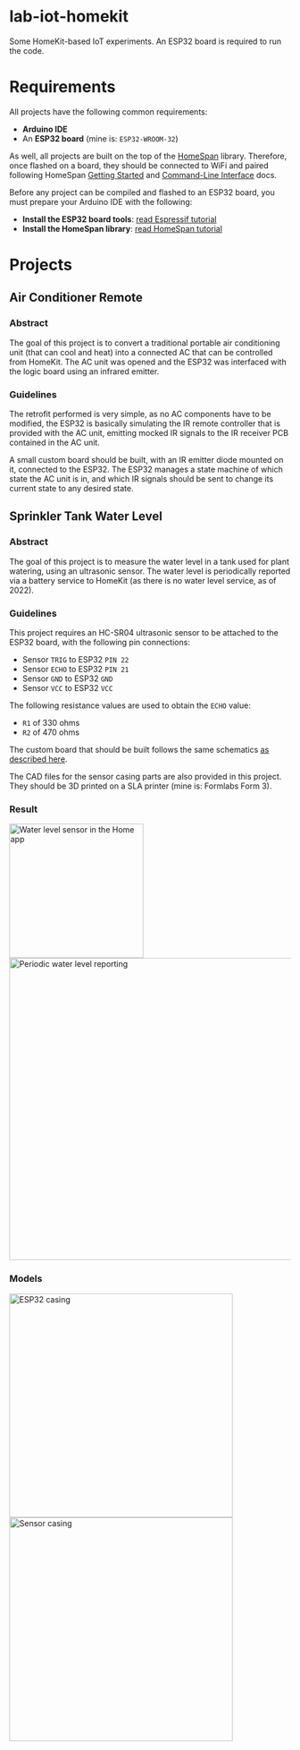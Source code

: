 lab-iot-homekit
===============

Some HomeKit-based IoT experiments. An ESP32 board is required to run the code.

# Requirements

All projects have the following common requirements:

* **Arduino IDE**
* An **ESP32 board** (mine is: `ESP32-WROOM-32`)

As well, all projects are built on the top of the [HomeSpan](https://github.com/HomeSpan/HomeSpan) library. Therefore, once flashed on a board, they should be connected to WiFi and paired following HomeSpan [Getting Started](https://github.com/HomeSpan/HomeSpan/blob/master/docs/GettingStarted.md) and [Command-Line Interface](https://github.com/HomeSpan/HomeSpan/blob/master/docs/CLI.md) docs.

Before any project can be compiled and flashed to an ESP32 board, you must prepare your Arduino IDE with the following:

* **Install the ESP32 board tools**: [read Espressif tutorial](https://docs.espressif.com/projects/arduino-esp32/en/latest/installing.html)
* **Install the HomeSpan library**: [read HomeSpan tutorial](https://github.com/HomeSpan/HomeSpan/blob/master/docs/GettingStarted.md)

# Projects

## Air Conditioner Remote

### Abstract

The goal of this project is to convert a traditional portable air conditioning unit (that can cool and heat) into a connected AC that can be controlled from HomeKit. The AC unit was opened and the ESP32 was interfaced with the logic board using an infrared emitter.

### Guidelines

The retrofit performed is very simple, as no AC components have to be modified, the ESP32 is basically simulating the IR remote controller that is provided with the AC unit, emitting mocked IR signals to the IR receiver PCB contained in the AC unit.

A small custom board should be built, with an IR emitter diode mounted on it, connected to the ESP32. The ESP32 manages a state machine of which state the AC unit is in, and which IR signals should be sent to change its current state to any desired state.

## Sprinkler Tank Water Level

### Abstract

The goal of this project is to measure the water level in a tank used for plant watering, using an ultrasonic sensor. The water level is periodically reported via a battery service to HomeKit (as there is no water level service, as of 2022).

### Guidelines

This project requires an HC-SR04 ultrasonic sensor to be attached to the ESP32 board, with the following pin connections:

* Sensor `TRIG` to ESP32 `PIN 22`
* Sensor `ECHO` to ESP32 `PIN 21`
* Sensor `GND` to ESP32 `GND`
* Sensor `VCC` to ESP32 `VCC`

The following resistance values are used to obtain the `ECHO` value:

* `R1` of 330 ohms
* `R2` of 470 ohms

The custom board that should be built follows the same schematics [as described here](https://tutorials-raspberrypi.com/raspberry-pi-ultrasonic-sensor-hc-sr04/).

The CAD files for the sensor casing parts are also provided in this project. They should be 3D printed on a SLA printer (mine is: Formlabs Form 3).

### Result

<p>
  <img src="https://user-images.githubusercontent.com/1451907/180968484-fc47840e-9791-4bb7-8c44-35c769fafaab.png" width="240" alt="Water level sensor in the Home app" />
  <img src="https://user-images.githubusercontent.com/1451907/180968453-dfd05101-4b7c-45a8-acbc-9d36aaf2abe1.png" width="540" alt="Periodic water level reporting" />
<p>

### Models

<p>
  <img src="https://user-images.githubusercontent.com/1451907/180972564-fe7a846f-5d23-487b-9220-1a8b3928d7bb.png" width="400" alt="ESP32 casing" />
  <img src="https://user-images.githubusercontent.com/1451907/180972566-39c2bb5b-f9a2-4ead-8a16-36c9cf437740.png" width="400" alt="Sensor casing" />
<p>
